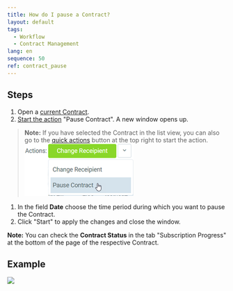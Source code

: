 ```yaml
---
title: How do I pause a Contract?
layout: default
tags:
  - Workflow
  - Contract Management
lang: en
sequence: 50
ref: contract_pause
---
```


## Steps
1. Open a [current Contract](Create_contract).
1. [Start the action](StartAction) "Pause Contract". A new window opens up.
 >**Note:** If you have selected the Contract in the list view, you can also go to the [quick actions](StartAction) button at the top right to start the action.<br>
 ![](assets/Pause_contract_button.png)

1. In the field **Date** choose the time period during which you want to pause the Contract.
1. Click "Start" to apply the changes and close the window.

**Note:** You can check the **Contract Status** in the tab "Subscription Progress" at the bottom of the page of the respective Contract.

## Example
![](assets/Contract_pause.gif)
